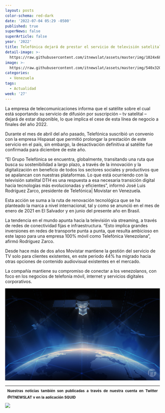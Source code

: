 ```yaml
---
layout: posts
color-schema: red-dark
date: '2022-07-04 05:29 -0500'
published: true
superNews: false
superArticle: false
year: '2022'
title: Telefónica dejará de prestar el servicio de televisión satelital
detail-image: >-
  https://raw.githubusercontent.com/itnewslat/assets/master/img/1024x680/Comunicacion-Satelital-g.jpg
image: >-
  https://raw.githubusercontent.com/itnewslat/assets/master/img/540x320/Comunicacion-Satelital-p.jpg
categories:
  - Venezuela
tags:
  - Actualidad
week: '27'
---
```

La empresa de telecomunicaciones informa que el satélite sobre el cual está soportando su servicio de difusión por suscripción – tv satelital – dejará de estar disponible, lo que implica el cese de esta línea de negocio a finales del año 2022.

Durante el mes de abril del año pasado, Telefónica suscribió un convenio con la empresa Hispasat que permitió prolongar la prestación de este servicio en el país, sin embargo, la desactivación definitiva al satélite fue confirmada para diciembre de este año.

“El Grupo Telefónica se encuentra, globalmente, transitando una ruta que busca su sostenibilidad a largo plazo, a través de la innovación y la digitalización en beneficio de todos los sectores sociales y productivos que se apalancan con nuestras plataformas. Lo que está ocurriendo con la televisión satelital DTH es una respuesta a esa necesaria transición digital hacia tecnologías más evolucionadas y eficientes”, informó José Luis Rodríguez Zarco, presidente de Telefónica| Movistar en Venezuela.

Esta acción se suma a la ruta de renovación tecnológica que se ha planteado la marca a nivel internacional, tal y como se anunció en el mes de enero de 2021 en El Salvador y en junio del presente año en Brasil.

La tendencia en el mundo apunta hacia la televisión vía streaming, a través de redes de conectividad fijas e infraestructura. “Esto implica grandes inversiones en redes de transporte punta a punta, que resulta ambicioso en este lapso para una empresa 100% móvil como Telefónica Venezolana”, afirmó Rodríguez Zarco.

Desde hace más de dos años Movistar mantiene la gestión del servicio de TV solo para clientes existentes, en este periodo 44% ha migrado hacia otras opciones de contenido audiovisual existentes en el mercado.

La compañía mantiene su compromiso de conectar a los venezolanos, con foco en los negocios de telefonía móvil, internet y servicios digitales corporativos.


![](https://raw.githubusercontent.com/itnewslat/assets/master/img/540x320/Comunicacion-Satelital-p.jpg)


<table style="height: 42px;" width="569">
<tbody>
<tr>
<td style="text-align: justify;"><sub><strong>Nuestras noticias también son publicadas a través de nuestra cuenta en Twitter <a href="https://twitter.com/itnewslat?lang=es">@ITNEWSLAT</a> y en la aplicación <a href="https://squidapp.co/en/">SQUID</a></strong></sub></td>
</tr>
</tbody>
</table>

<img src="https://tracker.metricool.com/c3po.jpg?hash=56f88a41e39ab42c063cc51676587a04"/>
